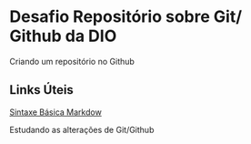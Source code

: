 # Desafio Repositório sobre Git/ Github da DIO
Criando um repositório no Github
## Links Úteis
[Sintaxe Básica Markdow](https://www.markdownguide.org/basic-syntax/)

Estudando as alterações de Git/Github
